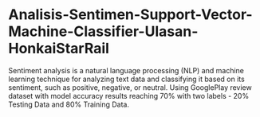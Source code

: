 # Analisis-Sentimen-Support-Vector-Machine-Classifier-Ulasan-HonkaiStarRail
Sentiment analysis is a natural language processing (NLP) and machine learning technique for analyzing text data and classifying it based on its sentiment, such as positive, negative, or neutral. Using GooglePlay review dataset with model accuracy results reaching 70% with two labels - 20% Testing Data and 80% Training Data.
